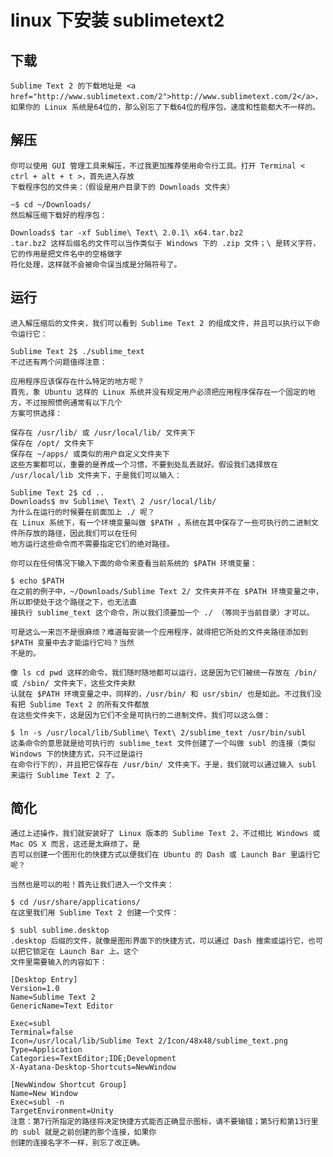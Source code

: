 # linux 下安装 sublimetext2 

## 下载
	Sublime Text 2 的下载地址是 <a href="http://www.sublimetext.com/2">http://www.sublimetext.com/2</a>，
	如果你的 Linux 系统是64位的，那么别忘了下载64位的程序包，速度和性能都大不一样的。

## 解压
	你可以使用 GUI 管理工具来解压，不过我更加推荐使用命令行工具。打开 Terminal < ctrl + alt + t >，首先进入存放
	下载程序包的文件夹：（假设是用户目录下的 Downloads 文件夹）

	~$ cd ~/Downloads/
	然后解压缩下载好的程序包：

	Downloads$ tar -xf Sublime\ Text\ 2.0.1\ x64.tar.bz2
	.tar.bz2 这样后缀名的文件可以当作类似于 Windows 下的 .zip 文件；\ 是转义字符，它的作用是把文件名中的空格做字
	符化处理，这样就不会被命令误当成是分隔符号了。

## 运行
	进入解压缩后的文件夹，我们可以看到 Sublime Text 2 的组成文件，并且可以执行以下命令运行它：

	Sublime Text 2$ ./sublime_text
	不过还有两个问题值得注意：

	应用程序应该保存在什么特定的地方呢？
	首先，象 Ubuntu 这样的 Linux 系统并没有规定用户必须把应用程序保存在一个固定的地方，不过按照惯例通常有以下几个
	方案可供选择：

	保存在 /usr/lib/ 或 /usr/local/lib/ 文件夹下
	保存在 /opt/ 文件夹下
	保存在 ~/apps/ 或类似的用户自定义文件夹下
	这些方案都可以，重要的是养成一个习惯，不要到处乱丢就好。假设我们选择放在 /usr/local/lib 文件夹下，于是我们可以输入：

	Sublime Text 2$ cd ..
	Downloads$ mv Sublime\ Text\ 2 /usr/local/lib/
	为什么在运行的时候要在前面加上 ./ 呢？
	在 Linux 系统下，有一个环境变量叫做 $PATH ，系统在其中保存了一些可执行的二进制文件所存放的路径，因此我们可以在任何
	地方运行这些命令而不需要指定它们的绝对路径。

	你可以在任何情况下输入下面的命令来查看当前系统的 $PATH 环境变量：

	$ echo $PATH
	在之前的例子中，~/Downloads/Sublime Text 2/ 文件夹并不在 $PATH 环境变量之中，所以即使处于这个路径之下，也无法直
	接执行 sublime_text 这个命令，所以我们须要加一个 ./ （等同于当前目录）才可以。

	可是这么一来岂不是很麻烦？难道每安装一个应用程序，就得把它所处的文件夹路径添加到 $PATH 变量中去才能运行它吗？当然
	不是的。

	像 ls cd pwd 这样的命令，我们随时随地都可以运行，这是因为它们被统一存放在 /bin/ 或 /sbin/ 文件夹下，这些文件夹默
	认就在 $PATH 环境变量之中。同样的，/usr/bin/ 和 usr/sbin/ 也是如此。不过我们没有把 Sublime Text 2 的所有文件都放
	在这些文件夹下，这是因为它们不全是可执行的二进制文件。我们可以这么做：

	$ ln -s /usr/local/lib/Sublime\ Text\ 2/sublime_text /usr/bin/subl
	这条命令的意思就是给可执行的 sublime_text 文件创建了一个叫做 subl 的连接（类似 Windows 下的快捷方式，只不过是运行
	在命令行下的），并且把它保存在 /usr/bin/ 文件夹下。于是，我们就可以通过输入 subl 来运行 Sublime Text 2 了。

## 简化
	通过上述操作，我们就安装好了 Linux 版本的 Sublime Text 2，不过相比 Windows 或 Mac OS X 而言，这还是太麻烦了。是
	否可以创建一个图形化的快捷方式以便我们在 Ubuntu 的 Dash 或 Launch Bar 里运行它呢？

	当然也是可以的啦！首先让我们进入一个文件夹：

	$ cd /usr/share/applications/
	在这里我们用 Sublime Text 2 创建一个文件：

	$ subl sublime.desktop
	.desktop 后缀的文件，就像是图形界面下的快捷方式，可以通过 Dash 搜索或运行它，也可以把它锁定在 Launch Bar 上。这个
	文件里需要输入的内容如下：

	[Desktop Entry]
	Version=1.0
	Name=Sublime Text 2
	GenericName=Text Editor

	Exec=subl
	Terminal=false
	Icon=/usr/local/lib/Sublime Text 2/Icon/48x48/sublime_text.png
	Type=Application
	Categories=TextEditor;IDE;Development
	X-Ayatana-Desktop-Shortcuts=NewWindow

	[NewWindow Shortcut Group]
	Name=New Window
	Exec=subl -n
	TargetEnvironment=Unity
	注意：第7行所指定的路径将决定快捷方式能否正确显示图标，请不要输错；第5行和第13行里的 subl 就是之前创建的那个连接，如果你
	创建的连接名字不一样，别忘了改正确。
